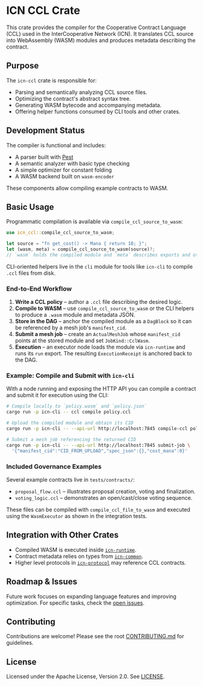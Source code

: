 # ICN CCL Crate

This crate provides the compiler for the Cooperative Contract Language (CCL) used in the InterCooperative Network (ICN). It translates CCL source into WebAssembly (WASM) modules and produces metadata describing the contract.

## Purpose

The `icn-ccl` crate is responsible for:

* Parsing and semantically analyzing CCL source files.
* Optimizing the contract's abstract syntax tree.
* Generating WASM bytecode and accompanying metadata.
* Offering helper functions consumed by CLI tools and other crates.

## Development Status

The compiler is functional and includes:

* A parser built with [Pest](https://pest.rs)
* A semantic analyzer with basic type checking
* A simple optimizer for constant folding
* A WASM backend built on `wasm-encoder`

These components allow compiling example contracts to WASM.

## Basic Usage

Programmatic compilation is available via `compile_ccl_source_to_wasm`:

```rust
use icn_ccl::compile_ccl_source_to_wasm;

let source = "fn get_cost() -> Mana { return 10; }";
let (wasm, meta) = compile_ccl_source_to_wasm(source)?;
// `wasm` holds the compiled module and `meta` describes exports and other info
```

CLI-oriented helpers live in the `cli` module for tools like `icn-cli` to compile `.ccl` files from disk.

### End-to-End Workflow

1. **Write a CCL policy** – author a `.ccl` file describing the desired logic.
2. **Compile to WASM** – use `compile_ccl_source_to_wasm` or the CLI helpers to
   produce a `.wasm` module and metadata JSON.
3. **Store in the DAG** – anchor the compiled module as a `DagBlock` so it can
   be referenced by a mesh job's `manifest_cid`.
4. **Submit a mesh job** – create an `ActualMeshJob` whose `manifest_cid` points
   at the stored module and set `JobKind::CclWasm`.
5. **Execution** – an executor node loads the module via `icn-runtime` and runs
   its `run` export. The resulting `ExecutionReceipt` is anchored back to the
   DAG.

### Example: Compile and Submit with `icn-cli`

With a node running and exposing the HTTP API you can compile a contract and
submit it for execution using the CLI:

```bash
# Compile locally to `policy.wasm` and `policy.json`
cargo run -p icn-cli -- ccl compile policy.ccl

# Upload the compiled module and obtain its CID
cargo run -p icn-cli -- --api-url http://localhost:7845 compile-ccl policy.ccl

# Submit a mesh job referencing the returned CID
cargo run -p icn-cli -- --api-url http://localhost:7845 submit-job \
  '{"manifest_cid":"CID_FROM_UPLOAD","spec_json":{},"cost_mana":0}'
```

### Included Governance Examples

Several example contracts live in `tests/contracts/`:

* `proposal_flow.ccl` – illustrates proposal creation, voting and finalization.
* `voting_logic.ccl` – demonstrates an open/cast/close voting sequence.

These files can be compiled with `compile_ccl_file_to_wasm` and executed using
the `WasmExecutor` as shown in the integration tests.

## Integration with Other Crates

* Compiled WASM is executed inside [`icn-runtime`](../crates/icn-runtime/README.md).
* Contract metadata relies on types from [`icn-common`](../crates/icn-common/README.md).
* Higher level protocols in [`icn-protocol`](../crates/icn-protocol/README.md) may reference CCL contracts.

## Roadmap & Issues

Future work focuses on expanding language features and improving optimization. For specific tasks, check the [open issues](https://github.com/InterCooperative/icn-core/issues?q=label%3Accl).

## Contributing

Contributions are welcome! Please see the root [CONTRIBUTING.md](../CONTRIBUTING.md) for guidelines.

## License

Licensed under the Apache License, Version 2.0. See [LICENSE](../LICENSE).
